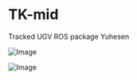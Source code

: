 # TK-mid
Tracked UGV ROS package Yuhesen


![Image](https://github.com/user-attachments/assets/b0226987-05e5-413d-aa48-c120c1fcf115)

![Image](https://github.com/user-attachments/assets/b0839562-eccd-4091-b982-12b99ae3fcd5)
